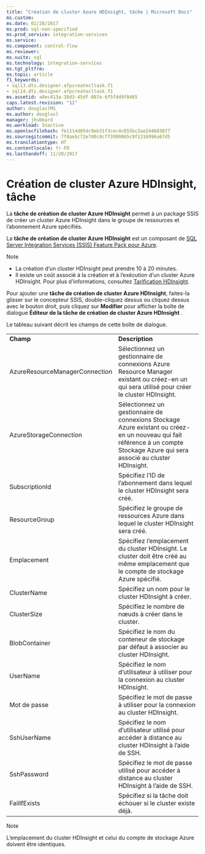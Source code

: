 ```yaml
---
title: "Création de cluster Azure HDInsight, tâche | Microsoft Docs"
ms.custom: 
ms.date: 02/28/2017
ms.prod: sql-non-specified
ms.prod_service: integration-services
ms.service: 
ms.component: control-flow
ms.reviewer: 
ms.suite: sql
ms.technology: integration-services
ms.tgt_pltfrm: 
ms.topic: article
f1_keywords:
- sql13.dts.designer.afpcreatecltask.f1
- sql14.dts.designer.afpcreatecltask.f1
ms.assetid: a8ec413a-38d3-45df-887e-6f5f4d9f8465
caps.latest.revision: "11"
author: douglaslMS
ms.author: douglasl
manager: jhubbard
ms.workload: Inactive
ms.openlocfilehash: fe1114d05dc9eb31f3cec4c655bc2ae244683877
ms.sourcegitcommit: 7f8aebc72e7d0c8cff3990865c9f1316996a67d5
ms.translationtype: HT
ms.contentlocale: fr-FR
ms.lasthandoff: 11/20/2017
---
```

# <a name="azure-hdinsight-create-cluster-task"></a>Création de cluster Azure HDInsight, tâche
La **tâche de création de cluster Azure HDInsight** permet à un package SSIS de créer un cluster Azure HDInsight dans le groupe de ressources et l’abonnement Azure spécifiés.
  
La **tâche de création de cluster Azure HDInsight** est un composant de [SQL Server Integration Services (SSIS) Feature Pack pour Azure](../../integration-services/azure-feature-pack-for-integration-services-ssis.md).
  
> [!NOTE]  
> - La création d’un cluster HDInsight peut prendre 10 à 20 minutes.  
> - Il existe un coût associé à la création et à l’exécution d’un cluster Azure HDInsight. Pour plus d’informations, consultez [Tarification HDInsight](http://azure.microsoft.com/en-us/pricing/details/hdinsight/).  
  
Pour ajouter une **tâche de création de cluster Azure HDInsight**, faites-la glisser sur le concepteur SSIS, double-cliquez dessus ou cliquez dessus avec le bouton droit, puis cliquez sur **Modifier** pour afficher la boîte de dialogue **Éditeur de la tâche de création de cluster Azure HDInsight** .  
  
Le tableau suivant décrit les champs de cette boîte de dialogue.  
  
|||  
|-|-|  
|**Champ**|**Description**|  
|AzureResourceManagerConnection|Sélectionnez un gestionnaire de connexions Azure Resource Manager existant ou créez-en un qui sera utilisé pour créer le cluster HDInsight.|  
|AzureStorageConnection|Sélectionnez un gestionnaire de connexions Stockage Azure existant ou créez-en un nouveau qui fait référence à un compte Stockage Azure qui sera associé au cluster HDInsight.|
|SubscriptionId|Spécifiez l’ID de l’abonnement dans lequel le cluster HDInsight sera créé.|
|ResourceGroup|Spécifiez le groupe de ressources Azure dans lequel le cluster HDInsight sera créé.|
|Emplacement|Spécifiez l’emplacement du cluster HDInsight. Le cluster doit être créé au même emplacement que le compte de stockage Azure spécifié.|  
|ClusterName|Spécifiez un nom pour le cluster HDInsight à créer.|  
|ClusterSize|Spécifiez le nombre de nœuds à créer dans le cluster.|  
|BlobContainer|Spécifiez le nom du conteneur de stockage par défaut à associer au cluster HDInsight.|  
|UserName|Spécifiez le nom d’utilisateur à utiliser pour la connexion au cluster HDInsight.|  
|Mot de passe|Spécifiez le mot de passe à utiliser pour la connexion au cluster HDInsight.|
|SshUserName|Spécifiez le nom d’utilisateur utilisé pour accéder à distance au cluster HDInsight à l’aide de SSH.|
|SshPassword|Spécifiez le mot de passe utilisé pour accéder à distance au cluster HDInsight à l’aide de SSH.|
|FailIfExists|Spécifiez si la tâche doit échouer si le cluster existe déjà.|  
  
> [!NOTE]  
> L’emplacement du cluster HDInsight et celui du compte de stockage Azure doivent être identiques.

